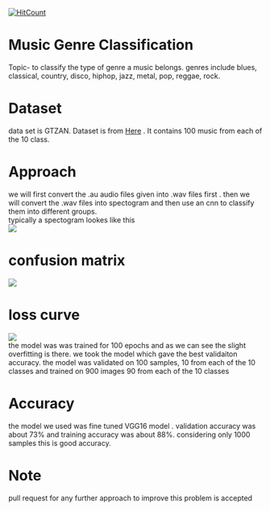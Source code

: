[![HitCount](http://hits.dwyl.io/adibyte95/music-genre-classification.svg)](http://hits.dwyl.io/adibyte95/music-genre-classification)
# Music Genre Classification 
Topic- to classify the type of genre a music belongs. genres include blues, classical, country, disco, hiphop, jazz, metal, pop, reggae, rock.<br/>

# Dataset 
data set is GTZAN. Dataset is from <a href= 'http://marsyasweb.appspot.com/download/data_sets/'>Here</a> . It contains 100 music from each of the 10 class.<br/>


# Approach 
we will first convert the .au audio files given into .wav files first . then we will convert the .wav files into spectogram and then use an cnn to classify them into different groups.<br/>
typically a spectogram lookes like this <br/>
<img src='https://github.com/adibyte95/music-genre-classification/blob/master/images/blues/0.png'>

# confusion matrix
<img src = 'https://github.com/adibyte95/music-genre-classification/blob/master/media/confusion_matrix.png'>

# loss curve
<img src='https://github.com/adibyte95/music-genre-classification/blob/master/media/loss_curve_73_90_10_split.png'> <br/>
the model was was trained for 100 epochs and as we can see the slight overfitting is there. we took the model which gave the best validaiton accuracy. the model was validated on 100 samples, 10 from each of the 10 classes and trained on 900 images 90 from each of the 10 classes

# Accuracy
the model we used was fine tuned VGG16 model . validation accuracy was about 73% and training accuracy was about 88%. considering only 1000 samples this is good accuracy.

# Note
pull request for any further approach to improve this problem is accepted
